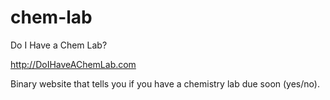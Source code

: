 chem-lab
========

Do I Have a Chem Lab?

http://DoIHaveAChemLab.com

Binary website that tells you if you have a chemistry lab due soon (yes/no).
